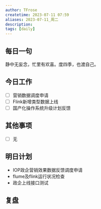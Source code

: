 ```yaml
---
author: TFrose
createtime: 2023-07-11 07:59
aliases: 2023-07-11_周二
description:
tags: [daily]
---
```


## 每日一句
静中无妄念，忙里有欢喜。度四季，也渡自己。

## 今日工作
- [ ] 营销数据调度申请
- [ ] Flink新增类型数据上线
- [ ] 国产化操作系统升级计划反馈

## 其他事项
- [ ] 无

## 明日计划
- IOP政企营销效果数据反馈调度申请
- flume及flink运行状况检查
- 政企上线接口测试

## 复盘

